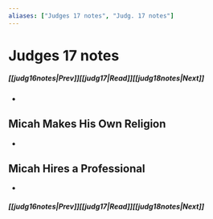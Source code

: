 ```yaml
---
aliases: ["Judges 17 notes", "Judg. 17 notes"]
---
```

# Judges 17 notes
##### <span class=arrow-left></span>[[judg16notes|Prev]]<span class=navigation-separator></span>[[judg17|Read]]<span class=navigation-separator></span>[[judg18notes|Next]]<span class=arrow-right></span>
- 
## Micah Makes His Own Religion
- 
## Micah Hires a Professional
- 
##### <span class=arrow-left></span>[[judg16notes|Prev]]<span class=navigation-separator></span>[[judg17|Read]]<span class=navigation-separator></span>[[judg18notes|Next]]<span class=arrow-right></span>